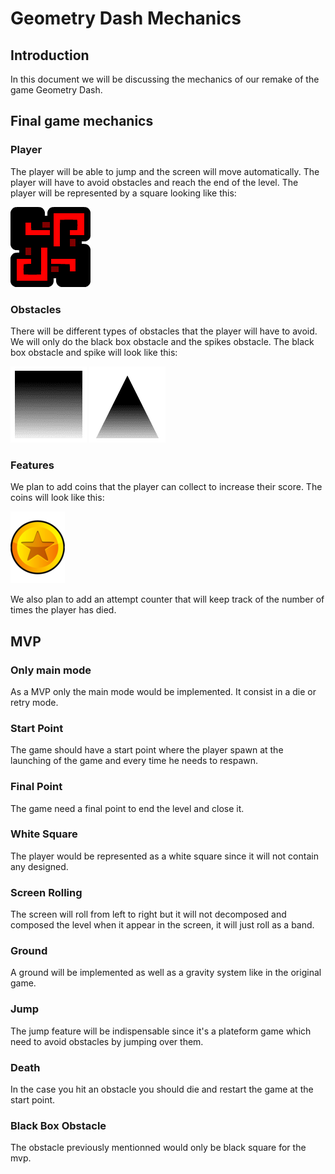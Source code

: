 # Geometry Dash Mechanics

## Introduction

In this document we will be discussing the mechanics of our remake of the game Geometry Dash.

## Final game mechanics

### Player

The player will be able to jump and the screen will move automatically. The player will have to avoid obstacles and reach the end of the level. The player will be represented by a square looking like this:

![Icon](img/icon.png)

### Obstacles

There will be different types of obstacles that the player will have to avoid. We will only do the black box obstacle and the spikes obstacle. The black box obstacle and spike will look like this:

![Block](img/block.png) ![Spike](img/spike.png)

### Features 

We plan to add coins that the player can collect to increase their score. The coins will look like this:

![Coin](img/coin.png)

We also plan to add an attempt counter that will keep track of the number of times the player has died.

## MVP

### Only main mode

As a MVP only the main mode would be implemented. It consist in a die or retry mode.

### Start Point

The game should have a start point where the player spawn at the launching of the game and every time he needs to respawn.

### Final Point

The game need a final point to end the level and close it.

### White Square

The player would be represented as a white square since it will not contain any designed.

### Screen Rolling

The screen will roll from left to right but it will not decomposed and composed the level when it appear in the screen, it will just roll as a band.

### Ground

A ground will be implemented as well as a gravity system like in the original game.

### Jump 

The jump feature will be indispensable since it's a plateform game which need to avoid obstacles by jumping over them.

### Death

In the case you hit an obstacle you should die and restart the game at the start point.

### Black Box Obstacle

The obstacle previously mentionned would only be black square for the mvp.